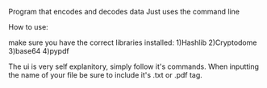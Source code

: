 Program that encodes and decodes data
Just uses the command line

How to use:

make sure you have the correct libraries installed:
1)Hashlib
2)Cryptodome
3)base64
4)pypdf

The ui is very self explanitory, simply follow it's commands. When inputting the name of your file be sure to include it's .txt or .pdf tag.


